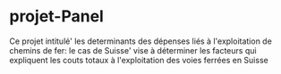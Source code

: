 # projet-Panel
Ce projet intitulé' les determinants des dépenses liés à l'exploitation de chemins de fer: le cas de Suisse' vise à déterminer les facteurs qui expliquent les couts totaux à l'exploitation des voies ferrées en Suisse
